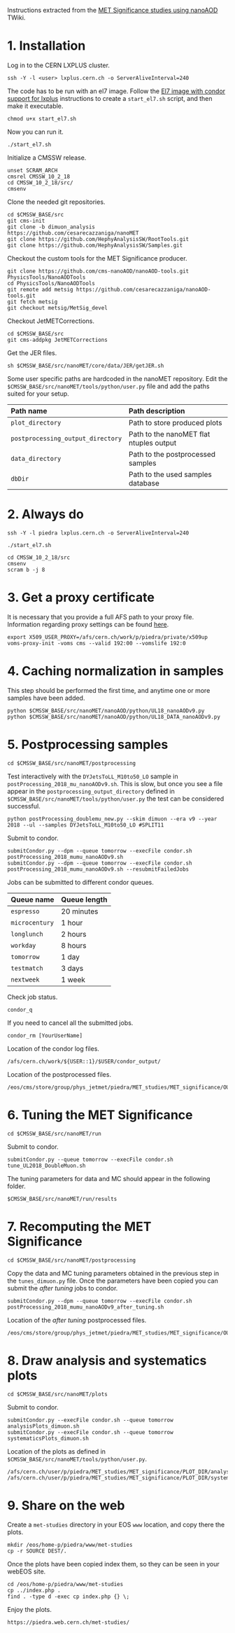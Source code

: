 Instructions extracted from the [MET Significance studies using nanoAOD](https://twiki.cern.ch/twiki/bin/viewauth/CMS/METSignificance) TWiki.

# 1. Installation

Log in to the CERN LXPLUS cluster.

    ssh -Y -l <user> lxplus.cern.ch -o ServerAliveInterval=240

The code has to be run with an el7 image. Follow the [El7 image with condor support for lxplus](https://gitlab.cern.ch/cms-cat/cmssw-lxplus/) instructions to create a `start_el7.sh` script, and then make it executable.

    chmod u+x start_el7.sh

Now you can run it.

    ./start_el7.sh

Initialize a CMSSW release.

    unset SCRAM_ARCH
    cmsrel CMSSW_10_2_18
    cd CMSSW_10_2_18/src/
    cmsenv

Clone the needed git repositories.

    cd $CMSSW_BASE/src
    git cms-init
    git clone -b dimuon_analysis https://github.com/cesarecazzaniga/nanoMET
    git clone https://github.com/HephyAnalysisSW/RootTools.git
    git clone https://github.com/HephyAnalysisSW/Samples.git

Checkout the custom tools for the MET Significance producer.

    git clone https://github.com/cms-nanoAOD/nanoAOD-tools.git PhysicsTools/NanoAODTools
    cd PhysicsTools/NanoAODTools
    git remote add metsig https://github.com/cesarecazzaniga/nanoAOD-tools.git
    git fetch metsig
    git checkout metsig/MetSig_devel

Checkout JetMETCorrections.

    cd $CMSSW_BASE/src
    git cms-addpkg JetMETCorrections

Get the JER files.

    sh $CMSSW_BASE/src/nanoMET/core/data/JER/getJER.sh

Some user specific paths are hardcoded in the nanoMET repository. Edit the `$CMSSW_BASE/src/nanoMET/tools/python/user.py` file and add the paths suited for your setup.

| Path name                         | Path description                        |
|:----------------------------------|:----------------------------------------|
| `plot_directory`	                | Path to store produced plots            |
| `postprocessing_output_directory` | Path to the nanoMET flat ntuples output |
| `data_directory`	                | Path to the postprocessed samples       |
| `dbDir`	                        | Path to the used samples database       |

# 2. Always do

    ssh -Y -l piedra lxplus.cern.ch -o ServerAliveInterval=240
    
    ./start_el7.sh

    cd CMSSW_10_2_18/src
    cmsenv
    scram b -j 8
 
# 3. Get a proxy certificate

It is necessary that you provide a full AFS path to your proxy file. Information regarding proxy settings can be found [here](https://batchdocs.web.cern.ch/tutorial/exercise2e_proxy.html).

    export X509_USER_PROXY=/afs/cern.ch/work/p/piedra/private/x509up
    voms-proxy-init -voms cms --valid 192:00 --vomslife 192:0

# 4. Caching normalization in samples

This step should be performed the first time, and anytime one or more samples have been added.

    python $CMSSW_BASE/src/nanoMET/nanoAOD/python/UL18_nanoAODv9.py
    python $CMSSW_BASE/src/nanoMET/nanoAOD/python/UL18_DATA_nanoAODv9.py

# 5. Postprocessing samples

    cd $CMSSW_BASE/src/nanoMET/postprocessing

Test interactively with the `DYJetsToLL_M10to50_LO` sample in `postProcessing_2018_mu_nanoAODv9.sh`. This is slow, but once you see a file appear in the `postprocessing_output_directory` defined in `$CMSSW_BASE/src/nanoMET/tools/python/user.py` the test can be considered successful.

    python postProcessing_doublemu_new.py --skim dimuon --era v9 --year 2018 --ul --samples DYJetsToLL_M10to50_LO #SPLIT11

Submit to condor.
    
    submitCondor.py --dpm --queue tomorrow --execFile condor.sh postProcessing_2018_mumu_nanoAODv9.sh
    submitCondor.py --dpm --queue tomorrow --execFile condor.sh postProcessing_2018_mumu_nanoAODv9.sh --resubmitFailedJobs

Jobs can be submitted to different condor queues.

| Queue name     | Queue length |
|:---------------|:-------------|
| `espresso`     | 20 minutes   |
| `microcentury` | 1 hour       |
| `longlunch`    | 2 hours      |
| `workday`      | 8 hours      |
| `tomorrow`     | 1 day        |
| `testmatch`    | 3 days       |
| `nextweek`     | 1 week       |

Check job status.

    condor_q

If you need to cancel all the submitted jobs.

    condor_rm [YourUserName]

Location of the condor log files.

    /afs/cern.ch/work/${USER::1}/$USER/condor_output/

Location of the postprocessed files.

    /eos/cms/store/group/phys_jetmet/piedra/MET_studies/MET_significance/OUTPUT_DIR/2018_UL_v9/dimuon

# 6. Tuning the MET Significance

    cd $CMSSW_BASE/src/nanoMET/run

Submit to condor.

    submitCondor.py --queue tomorrow --execFile condor.sh tune_UL2018_DoubleMuon.sh 

The tuning parameters for data and MC should appear in the following folder.

    $CMSSW_BASE/src/nanoMET/run/results

# 7. Recomputing the MET Significance

    cd $CMSSW_BASE/src/nanoMET/postprocessing

Copy the data and MC tuning parameters obtained in the previous step in the `tunes_dimuon.py` file. Once the parameters have been copied you can submit the *after tuning* jobs to condor.

    submitCondor.py --dpm --queue tomorrow --execFile condor.sh postProcessing_2018_mumu_nanoAODv9_after_tuning.sh

Location of the *after tuning* postprocessed files.

    /eos/cms/store/group/phys_jetmet/piedra/MET_studies/MET_significance/OUTPUT_DIR/2018_UL_v9/dimuon_afterTuning

# 8. Draw analysis and systematics plots

    cd $CMSSW_BASE/src/nanoMET/plots

Submit to condor.

    submitCondor.py --execFile condor.sh --queue tomorrow analysisPlots_dimuon.sh
    submitCondor.py --execFile condor.sh --queue tomorrow systematicsPlots_dimuon.sh

Location of the plots as defined in `$CMSSW_BASE/src/nanoMET/tools/python/user.py`.

    /afs/cern.ch/user/p/piedra/MET_studies/MET_significance/PLOT_DIR/analysisPlots
    /afs/cern.ch/user/p/piedra/MET_studies/MET_significance/PLOT_DIR/systematicsPlots

# 9. Share on the web

Create a `met-studies` directory in your EOS `www` location, and copy there the plots.

    mkdir /eos/home-p/piedra/www/met-studies
    cp -r SOURCE DEST/.
    
Once the plots have been copied index them, so they can be seen in your webEOS site.

    cd /eos/home-p/piedra/www/met-studies
    cp ../index.php .
    find . -type d -exec cp index.php {} \;

Enjoy the plots.
    
    https://piedra.web.cern.ch/met-studies/
